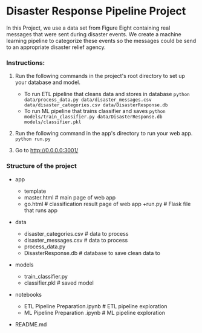 # Disaster Response Pipeline Project

In this Project, we use a data set from Figure Eight containing real messages that were sent during disaster events. We create a machine learning pipeline to categorize these events so the messages could be send to an appropriate disaster relief agency.

### Instructions:
1. Run the following commands in the project's root directory to set up your database and model.

    - To run ETL pipeline that cleans data and stores in database
        `python data/process_data.py data/disaster_messages.csv data/disaster_categories.csv data/DisasterResponse.db`
    - To run ML pipeline that trains classifier and saves
        `python models/train_classifier.py data/DisasterResponse.db models/classifier.pkl`

2. Run the following command in the app's directory to run your web app.
    `python run.py`

3. Go to http://0.0.0.0:3001/

### Structure of the project
- app
  + template
  + master.html  # main page of web app
  + go.html  # classification result page of web app
  +run.py  # Flask file that runs app

- data
  + disaster_categories.csv  # data to process 
  + disaster_messages.csv  # data to process
  + process_data.py 
  + DisasterResponse.db   # database to save clean data to

- models
  + train_classifier.py
  + classifier.pkl  # saved model 

- notebooks
  + ETL Pipeline Preparation.ipynb # ETL pipeline exploration
  + ML Pipeline Preparation .ipynb # ML pipeline exploration

- README.md
